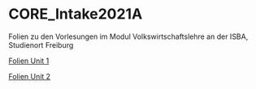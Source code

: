 # CORE_Intake2021A


Folien zu den Vorlesungen im Modul Volkswirtschaftslehre an der ISBA, Studienort Freiburg

[Folien Unit 1](https://isba-university.github.io/CORE_Intake2021A/Unit_01.html#1)

[Folien Unit 2](https://isba-university.github.io/CORE_Intake2021A/Unit_02.html#1)
